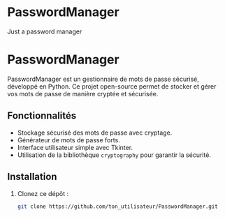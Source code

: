 # PasswordManager
Just a password manager
# PasswordManager

PasswordManager est un gestionnaire de mots de passe sécurisé, développé en Python. Ce projet open-source permet de stocker et gérer vos mots de passe de manière cryptée et sécurisée.

## Fonctionnalités
- Stockage sécurisé des mots de passe avec cryptage.
- Générateur de mots de passe forts.
- Interface utilisateur simple avec Tkinter.
- Utilisation de la bibliothèque `cryptography` pour garantir la sécurité.

## Installation

1. Clonez ce dépôt :
   ```bash
   git clone https://github.com/ton_utilisateur/PasswordManager.git
